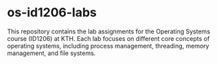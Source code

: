 # os-id1206-labs
This repository contains the lab assignments for the Operating Systems course (ID1206) at KTH. Each lab focuses on different core concepts of operating systems, including process management, threading, memory management, and file systems.
